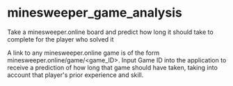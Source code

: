 # minesweeper_game_analysis
Take a minesweeper.online board and predict how long it should take to complete for the player who solved it

A link to any minesweeper.online game is of the form minesweeper.online/game/<game_ID>. 
Input Game ID into the application to receive a prediction of how long that game should have taken, taking into account that player's prior experience and skill. 

